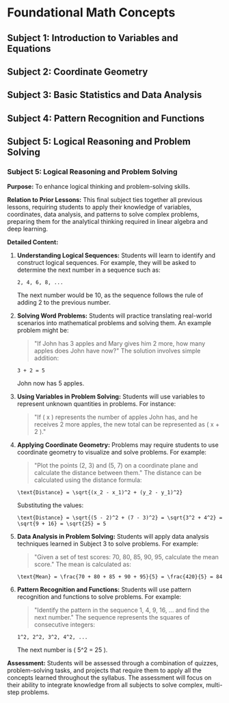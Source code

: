 # Foundational Math Concepts

## Subject 1: Introduction to Variables and Equations
## Subject 2: Coordinate Geometry
## Subject 3: Basic Statistics and Data Analysis
## Subject 4: Pattern Recognition and Functions
## Subject 5: Logical Reasoning and Problem Solving

### Subject 5: Logical Reasoning and Problem Solving

**Purpose:** To enhance logical thinking and problem-solving skills.

**Relation to Prior Lessons:** This final subject ties together all previous lessons, requiring students to apply their knowledge of variables, coordinates, data analysis, and patterns to solve complex problems, preparing them for the analytical thinking required in linear algebra and deep learning.

**Detailed Content:**

1. **Understanding Logical Sequences:**
   Students will learn to identify and construct logical sequences. For example, they will be asked to determine the next number in a sequence such as:
   ```
   2, 4, 6, 8, ...
   ```
   The next number would be 10, as the sequence follows the rule of adding 2 to the previous number.

2. **Solving Word Problems:**
   Students will practice translating real-world scenarios into mathematical problems and solving them. An example problem might be:
   > "If John has 3 apples and Mary gives him 2 more, how many apples does John have now?"
   The solution involves simple addition:
   ```
   3 + 2 = 5
   ```
   John now has 5 apples.

3. **Using Variables in Problem Solving:**
   Students will use variables to represent unknown quantities in problems. For instance:
   > "If \( x \) represents the number of apples John has, and he receives 2 more apples, the new total can be represented as \( x + 2 \)."

4. **Applying Coordinate Geometry:**
   Problems may require students to use coordinate geometry to visualize and solve problems. For example:
   > "Plot the points (2, 3) and (5, 7) on a coordinate plane and calculate the distance between them."
   The distance can be calculated using the distance formula:
   ```
   \text{Distance} = \sqrt{(x_2 - x_1)^2 + (y_2 - y_1)^2}
   ```
   Substituting the values:
   ```
   \text{Distance} = \sqrt{(5 - 2)^2 + (7 - 3)^2} = \sqrt{3^2 + 4^2} = \sqrt{9 + 16} = \sqrt{25} = 5
   ```

5. **Data Analysis in Problem Solving:**
   Students will apply data analysis techniques learned in Subject 3 to solve problems. For example:
   > "Given a set of test scores: 70, 80, 85, 90, 95, calculate the mean score."
   The mean is calculated as:
   ```
   \text{Mean} = \frac{70 + 80 + 85 + 90 + 95}{5} = \frac{420}{5} = 84
   ```

6. **Pattern Recognition and Functions:**
   Students will use pattern recognition and functions to solve problems. For example:
   > "Identify the pattern in the sequence 1, 4, 9, 16, ... and find the next number."
   The sequence represents the squares of consecutive integers:
   ```
   1^2, 2^2, 3^2, 4^2, ...
   ```
   The next number is \( 5^2 = 25 \).

**Assessment:**
Students will be assessed through a combination of quizzes, problem-solving tasks, and projects that require them to apply all the concepts learned throughout the syllabus. The assessment will focus on their ability to integrate knowledge from all subjects to solve complex, multi-step problems.

